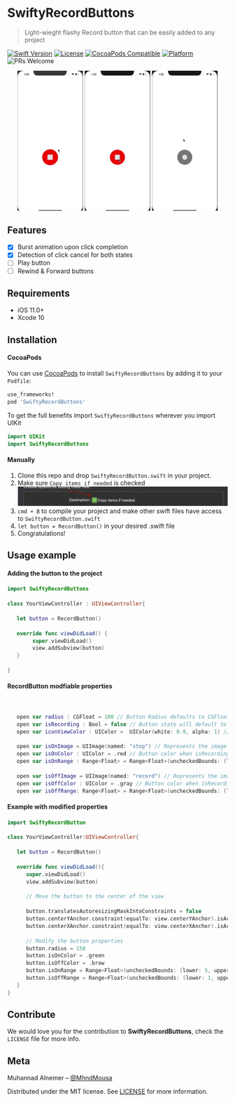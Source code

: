 # SwiftyRecordButtons

> Light-wieght flashy Record button that can be easily added to any project

[![Swift Version][swift-image]][swift-url]
[![License][license-image]][license-url]
[![CocoaPods Compatible][cocoapods-image]][cocoapods-url]
[![Platform][platform-image]][cocoapods-url]
![PRs Welcome][pr-welcome-image]

<!--[![Build Status][travis-image]][travis-url] -->


<p align = "center">
<img width = "150px" src="https://github.com/MhndMousa/SwiftyRecordButtons/blob/master/Assets/Demo1.gif?raw=true"/>
<img width = "150px" src="https://github.com/MhndMousa/SwiftyRecordButtons/blob/master/Assets/Cancel1.gif?raw=true"/>
<img width = "150px" src="https://github.com/MhndMousa/SwiftyRecordButtons/blob/master/Assets/Cancel2.gif?raw=true"/>

</p>


## Features

- [x] Burst animation upon click completion
- [x] Detection of click cancel for both states
- [ ] Play button
- [ ] Rewind & Forward buttons

## Requirements

- iOS 11.0+
- Xcode 10

## Installation

#### CocoaPods

You can use [CocoaPods](http://cocoapods.org/) to install `SwiftyRecordButtons` by adding it to your `Podfile`:

```ruby
use_frameworks!
pod 'SwiftyRecordButtons'
```

To get the full benefits import `SwiftyRecordButtons` wherever you import UIKit

```swift
import UIKit 
import SwiftyRecordButtons
```

#### Manually

1. Clone this repo and drop `SwiftyRecordButton.swift` in your project.
2. Make sure `Copy items if needed`  is checked![](./Assets/screenshot1.png)
3. `cmd + B` to compile your project and make other swift files have access to `SwiftyRecordButton.swift` 
4. `let button = RecordButton()` in your desired .swift file
5. Congratulations!

## Usage example


#### Adding the button to the project 
```swift
import SwiftyRecordButtons

class YourViewController : UIViewController{
   
   let button = RecordButton()
   
   override func viewDidLoad() {
        super.viewDidLoad()
        view.addSubview(button)        
   }

}
```


#### RecordButton modfiable properties
```swift


   open var radius : CGFloat = 100 // Button Radius defaults to CGFloat 100
   open var isRecording : Bool = false // Button state will default to not recording
   open var iconViewColor : UIColor =  UIColor(white: 0.9, alpha: 1) // Color of the inside icon defaults to offwhite color

   open var isOnImage = UIImage(named: "stop") // Represents the image bursting away from the button when state switches to isRecording = true
   open var isOnColor : UIColor = .red // Button color when isRecording = true - defaults to red color
   open var isOnRange : Range<Float> = Range<Float>(uncheckedBounds: (lower: 30, upper: 80))  // The amount of images bursting away from the button for isRecording = true

   open var isOffImage = UIImage(named: "record") // Represents the image bursting away from the button when state switches to off
   open var isOffColor : UIColor = .gray // Button color when isRecording = false - defaults to gray color
   open var isOffRange: Range<Float> = Range<Float>(uncheckedBounds: (lower: 3, upper: 8)) // The amount of images bursting away from the button for isRecording = false
```

#### Example with modified properties

```swift
import SwiftyRecordButton

class YourViewController:UIViewController{
   
   let button = RecordButton()
   
   override func viewDidLoad(){
      super.viewDidLoad()
      view.addSubview(button)

      // Move the button to the center of the view

      button.translatesAutoresizingMaskIntoConstraints = false
      button.centerYAnchor.constraint(equalTo: view.centerYAnchor).isActive = true
      button.centerXAnchor.constraint(equalTo: view.centerXAnchor).isActive = true

      // Modify the button properties
      button.radius = 150
      button.isOnColor = .green
      button.isOffColor = .brow
      button.isOnRange = Range<Float>(uncheckedBounds: (lower: 5, upper: 40))
      button.isOffRange = Range<Float>(uncheckedBounds: (lower: 1, upper: 10))
   } 
}
```


## Contribute

We would love you for the contribution to **SwiftyRecordButtons**, check the `LICENSE` file for more info.

## Meta

Muhannad Alnemer – [@MhndMousa](https://twitter.com/mhndmousa)

Distributed under the MIT license. See [LICENSE](./LICENSE) for more information.


[swift-image]: https://img.shields.io/badge/swift-4.0-orange.svg
[swift-url]: https://swift.org/
[license-image]: https://img.shields.io/badge/License-MIT-blue.svg
[license-url]: https://github.com/MhndMousa/SwiftyRecordButtons/blob/master/LICENSE
[travis-image]: https://travis-ci.org/MhndMousa/SwiftyRecordButtons.svg?branch=master
[travis-url]: https://travis-ci.org/MhndMousa/SwiftyRecordButtons
[platform-image]: https://img.shields.io/cocoapods/p/SwiftyRecordButtons.svg?style=flat
[pr-welcome-image]:https://img.shields.io/badge/PRs-welcome-brightgreen.svg?style=flat
[cocoapods-image]:https://img.shields.io/cocoapods/v/SwiftyRecordButtons
[cocoapods-url]:https://cocoapods.org/pods/SwiftyRecordButtons
